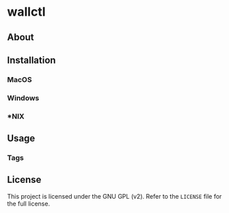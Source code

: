 # wallctl

## About

## Installation

### MacOS

### Windows

### *NIX

## Usage

### Tags

## License

This project is licensed under the GNU GPL (v2). Refer to the `LICENSE` file
for the full license.
